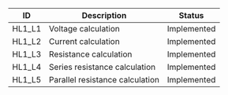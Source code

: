 ID |  Description                 | Status  |  
-------|------------------------|------|
HL1_L1 | Voltage calculation        |Implemented   |
HL1_L2 | Current calculation        |Implemented   |
HL1_L3 | Resistance calculation     |Implemented   |
HL1_L4 | Series resistance calculation|Implemented |
HL1_L5 | Parallel resistance calculation|Implemented|

